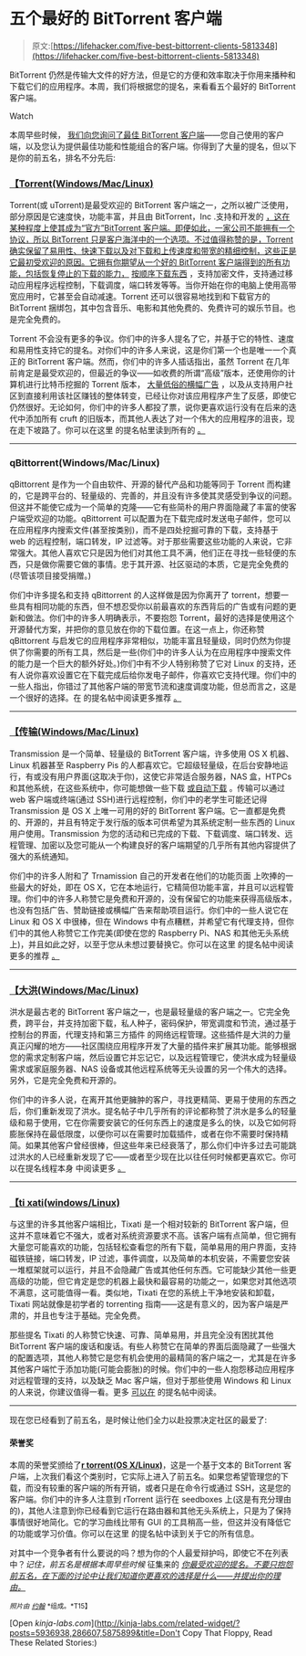# 五个最好的 BitTorrent 客户端

> 原文:[https://lifehacker.com/five-best-bittorrent-clients-5813348](https://lifehacker.com/five-best-bittorrent-clients-5813348)

BitTorrent 仍然是传输大文件的好方法，但是它的方便和效率取决于你用来播种和下载它们的应用程序。本周，我们将根据您的提名，来看看五个最好的 BitTorrent 客户端。

Watch

本周早些时候， [我们向您询问了最佳 BitTorrent 客户端](https://lifehacker.com/whats-the-best-bittorrent-client-1704316012)——您自己使用的客户端，以及您认为提供最佳功能和性能组合的客户端。你得到了大量的提名，但以下是你的前五名，排名不分先后:

### [【Torrent(Windows/Mac/Linux)](http://www.utorrent.com/)

Torrent(或 uTorrent)是最受欢迎的 BitTorrent 客户端之一，之所以被广泛使用，部分原因是它速度快，功能丰富，并且由 BitTorrent，Inc .支持和开发的 [，这在某种程度上使其成为“官方”BitTorrent 客户端。即便如此，一家公司不能拥有一个协议，所以 BitTorrent 只是客户海洋中的一个选项。不过值得称赞的是，Torrent 确实保留了易用性、快速下载以及对下载和上传速度和带宽的精细控制，这些正是它最初受欢迎的原因。它拥有你期望从一个好的 BitTorrent 客户端得到的所有功能，包括恢复停止的下载的能力，](http://www.bittorrent.com/company/about) [按顺序下载东西](https://lifehacker.com/download-music-and-tv-shows-in-sequential-order-with-ut-1565385317) ，支持加密文件，支持通过移动应用程序远程控制，下载调度，端口转发等等。当你开始在你的电脑上使用高带宽应用时，它甚至会自动减速。Torrent 还可以很容易地找到和下载官方的 BitTorrent 捆绑包，其中包含音乐、电影和其他免费的、免费许可的娱乐节目。也是完全免费的。

Torrent 不会没有更多的争议。你们中的许多人提名了它，并基于它的特性、速度和易用性支持它的提名。对你们中的许多人来说，这是你们第一个也是唯一一个真正的 BitTorrent 客户端。然而，你们中的许多人插话指出，虽然 Torrent 在几年前肯定是最受欢迎的，但最近的争议——如收费的所谓“高级”版本，还使用你的计算机进行比特币挖掘的 Torrent 版本， [大量低俗的横幅广告](https://lifehacker.com/disable-ads-in-utorrent-via-settings-826283231) ，以及从支持用户社区到直接利用该社区赚钱的整体转变，已经让你对该应用程序产生了反感，即使它仍然很好。无论如何，你们中的许多人都投了票，说你更喜欢运行没有在后来的迭代中添加所有 cruft 的旧版本，而其他人表达了对一个伟大的应用程序的沮丧，现在走下坡路了。你可以在这里 的提名帖里读到所有的 [。](http://lifehacker.com/vote-utorrent-why-i-haven-t-really-used-any-other-onc-1704424506)

* * *

### qBittorrent(Windows/Mac/Linux)

qBittorrent 是作为一个自由软件、开源的替代产品和功能等同于 Torrent 而构建的，它是跨平台的、轻量级的、完善的，并且没有许多使其灵感受到争议的问题。但这并不能使它成为一个简单的克隆——它有些简朴的用户界面隐藏了丰富的使客户端受欢迎的功能。qBittorrent 可以配置为在下载完成时发送电子邮件，您可以在应用程序内搜索文件(甚至按类别)，而不是四处挖掘可靠的下载，支持基于 web 的远程控制，端口转发，IP 过滤等。对于那些需要这些功能的人来说，它非常强大。其他人喜欢它只是因为他们对其他工具不满，他们正在寻找一些轻便的东西，只是做你需要它做的事情。忠于其开源、社区驱动的本质，它是完全免费的(尽管该项目接受捐赠。)

你们中许多提名和支持 qBittorrent 的人这样做是因为你离开了 torrent，想要一些具有相同功能的东西，但不想忍受你以前最喜欢的东西背后的广告或有问题的更新和做法。你们中的许多人明确表示，不要抱怨 Torrent，最好的选择是使用这个开源替代方案，并把你的意见放在你的下载位置。在这一点上，你还称赞 qBittorrent 与启发它的应用程序非常相似，功能丰富且轻量级，同时仍然为你提供了你需要的所有工具，然后是一些(你们中的许多人认为在应用程序中搜索文件的能力是一个巨大的额外好处。)你们中有不少人特别称赞了它对 Linux 的支持，还有人说你喜欢设置它在下载完成后给你发电子邮件，你喜欢它支持代理。你们中的一些人指出，你错过了其他客户端的带宽节流和速度调度功能，但总而言之，这是一个很好的选择。在 的提名帖中阅读更多推荐 [。](http://lifehacker.com/vote-qbittorrent-why-it-does-exactly-what-i-want-it-t-1704423534)

* * *

### [【传输(Windows/Mac/Linux)](http://www.transmissionbt.com/)

Transmission 是一个简单、轻量级的 BitTorrent 客户端，许多使用 OS X 机器、Linux 机器甚至 Raspberry Pis 的人都喜欢它。它超级轻量级，在后台安静地运行，有或没有用户界面(这取决于你)，这使它非常适合服务器，NAS 盒，HTPCs 和其他系统，在这些系统中，你可能想做一些下载 [或自动下载](https://lifehacker.com/how-to-automatically-download-virtually-anything-as-soo-5943163) 。传输可以通过 web 客户端或终端(通过 SSH)进行远程控制，你们中的老学生可能还记得 Transmission 是 OS X 上唯一可用的好的 BitTorrent 客户端。它一直都是免费的、开源的，并且有特定于发行版的版本可供希望为其系统定制一些东西的 Linux 用户使用。Transmission 为您的活动和已完成的下载、下载调度、端口转发、远程管理、加密以及您可能从一个构建良好的客户端期望的几乎所有其他内容提供了强大的系统通知。

你们中的许多人附和了 Trnamission 自己的开发者在他们的功能页面 上吹捧的一些最大的好处，即在 OS X，它在本地运行，它精简但功能丰富，并且可以远程管理。你们中的许多人称赞它是免费和开源的，没有保留它的功能来获得高级版本，也没有包括广告、赞助链接或横幅广告来帮助项目运行。你们中的一些人说它在 Linux 和 OS X 中很棒，但在 Windows 中有点糟糕，并希望它有代理支持，但你们中的其他人称赞它工作完美(即使在您的 Raspberry Pi、NAS 和其他无头系统上)，并且如此之好，以至于您从未想过要替换它。你可以在这里 的提名帖中阅读更多的推荐 [。](http://lifehacker.com/transmission-transmission-qt-the-best-os-x-linux-cli-1704424739)

* * *

### [【大洪(Windows/Mac/Linux)](http://deluge-torrent.org/)

洪水是最古老的 BitTorrent 客户端之一，也是最轻量级的客户端之一。它完全免费，跨平台，并支持加密下载，私人种子，密码保护，带宽调度和节流，通过基于控制台的界面，代理支持和第三方插件 的网络远程管理。这些插件是大洪的力量真正闪耀的地方——社区围绕应用程序开发了大量的插件来扩展其功能。能够根据您的需求定制客户端，然后设置它并忘记它，以及远程管理它，使洪水成为轻量级需求或家庭服务器、NAS 设备或其他远程系统等无头设置的另一个伟大的选择。另外，它是完全免费和开源的。

你们中的许多人说，在离开其他更臃肿的客户，寻找更精简、更易于使用的东西之后，你们重新发现了洪水。提名帖子中几乎所有的评论都称赞了洪水是多么的轻量级和易于使用，它在你需要安装它的任何东西上的速度是多么的快，以及它如何将膨胀保持在最低限度，以便你可以在需要时加载插件，或者在你不需要时保持精简。如果其他客户曾经很棒，但这些年来已经衰落了，那么你们中许多过去可能跳过洪水的人已经重新发现了它——或者至少现在比以往任何时候都更喜欢它。你可以在提名线程本身 中阅读更多 [。](http://lifehacker.com/vote-deluge-why-lightweight-open-source-cross-platf-1704430273)

* * *

### [【ti xati(windows/Linux)](http://www.tixati.com/)

与这里的许多其他客户端相比，Tixati 是一个相对较新的 BitTorrent 客户端，但这并不意味着它不强大，或者对系统资源要求不高。该客户端有点简单，但它拥有大量您可能喜欢的功能，包括轻松查看您的所有下载，简单易用的用户界面，支持磁铁链接，端口转发，IP 过滤，事件调度，以及简单的本机安装，不需要您安装一堆框架就可以运行，并且不会隐藏广告或其他任何东西。它可能缺少其他一些更高级的功能，但它肯定是您的机器上最快和最容易的功能之一，如果您对其他选项不满意，这可能值得一看。类似地，Tixati 在您的系统上干净地安装和卸载，Tixati 网站就像是初学者的 torrenting 指南——这是有意义的，因为客户端是严肃的，并且也专注于基础。完全免费。

那些提名 Tixati 的人称赞它快速、可靠、简单易用，并且完全没有困扰其他 BitTorrent 客户端的废话和废话。有些人称赞它在简单的界面后面隐藏了一些强大的配置选项，其他人称赞它是您有机会使用的最精简的客户端之一，尤其是在许多其他客户端忙于添加功能(可能会膨胀)的时候。你们中的一些人抱怨移动应用程序对远程管理的支持，以及缺乏 Mac 客户端，但对于那些使用 Windows 和 Linux 的人来说，你建议值得一看。更多 [可以在](http://lifehacker.com/vote-tixati-why-tixati-is-one-of-the-most-if-not-the-1704425141) 的提名帖中阅读。

* * *

现在您已经看到了前五名，是时候让他们全力以赴投票决定社区的最爱了:

#### 荣誉奖

本周的荣誉奖颁给了[**r torrent(OS X/Linux)**](http://libtorrent.rakshasa.no/)，这是一个基于文本的 BitTorrent 客户端，上次我们看这个类别时，它实际上进入了前五名。如果您希望管理您的下载，而没有较重的客户端的所有开销，或者只是在命令行或通过 SSH，这是您的客户端。你们中的许多人注意到 rTorrent 运行在 seedboxes 上(这是有充分理由的)，其他人注意到你已经看到它运行在路由器和其他无头系统上，只是为了保持事情很好地简化。它的学习曲线比带有 GUI 的工具稍高一些，但这并没有降低它的功能或学习价值。你可以在这里 的提名帖中读到关于它的所有信息。

对其中一个竞争者有什么要说的吗？想为你的个人最爱辩护吗，即使它不在列表中？*记住，前五名是根据本周早些时候* 征集来的 [*你最受欢迎的提名。不要只抱怨前五名，在下面的讨论中让我们知道你更喜欢的选择是什么——并提出你的理由。*](https://lifehacker.com/whats-the-best-bittorrent-client-1704316012)

<small>*照片由*</small> [<small>*约翰*</small>](https://www.flickr.com/photos/trainor/1229138273/) <small>*组成。*T15】</small>

[Open *kinja-labs.com*](http://kinja-labs.com/related-widget/?posts=5936938,286607,5875899&title=Don't Copy That Floppy, Read These Related Stories:)